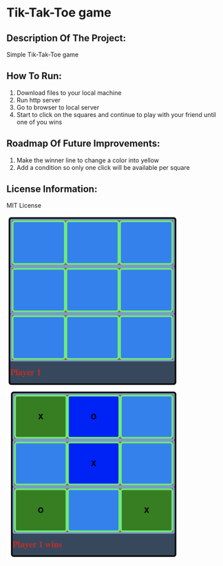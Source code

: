 # Tik-Tak-Toe game

## Description Of The Project:
Simple Tik-Tak-Toe game


## How To Run:
1. Download files to your local machine
2. Run http server
3. Go to browser to local server
4. Start to click on the squares and continue to play with your friend until one of you wins

## Roadmap Of Future Improvements:
1. Make the winner line to change a color into yellow 
2. Add a condition so only one click will be available per square


## License Information:
MIT License

<img src="tik-tak-toe-game1.png" width="400"> <img src="tik-tak-toe-game2.png" width="400">


